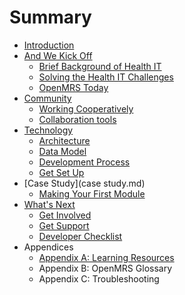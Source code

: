 # Summary

* [Introduction](README.md)
* [And We Kick Off](and_we_kick_off.md)
   * [Brief Background of Health IT](Kick_off/brief_background_of_health_it.md)
   * [Solving the Health IT Challenges](Kick_off/solving_the_health_it_challenges_our_responsemd.md)
   * [OpenMRS Today](Kick_off/openmrs_today.md)
* [Community](Community.md)
   * [Working Cooperatively](Community/workingCooperatively.md)
   * [Collaboration tools](Community/collaborationTools.md)
* [Technology](Technology.md)
   * [Architecture](Technology/architecture.md)
   * [Data Model](Technology/dataModel.md)
   * [Development Process](Technology/developmentProcess.md)
   * [Get Set Up](Technology/getSetUp.md)
* [Case Study](case study.md)
   * [Making Your First Module](Case_study/yourFirstModule.md)
* [What's Next](what_next.md)
   * [Get Involved](What_next/getInvolved.md)
   * [Get Support](What_next/getSupport.md)
   * [Developer Checklist](What_next/devChecklist.md)
* Appendices
   * [Appendix A: Learning Resources](Appendices/appendixA.md)
   * Appendix B: OpenMRS Glossary
   * Appendix C: Troubleshooting


